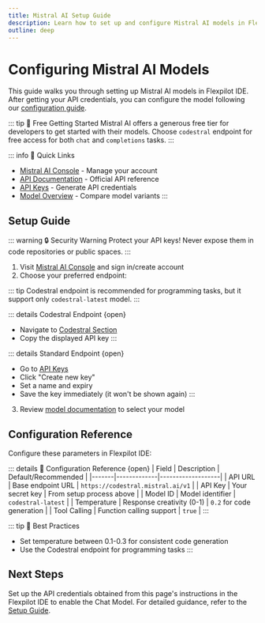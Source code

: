 ```yaml
---
title: Mistral AI Setup Guide
description: Learn how to set up and configure Mistral AI models in Flexpilot IDE
outline: deep
---
```


# Configuring Mistral AI Models

This guide walks you through setting up Mistral AI models in Flexpilot IDE. After getting your API credentials, you can configure the model following our [configuration guide](/docs/configuration/chat.md#setting-up-your-model).

::: tip 🎁 Free Getting Started
Mistral AI offers a generous free tier for developers to get started with their models. Choose `codestral` endpoint for free access for both `chat` and `completions` tasks.
:::

::: info 🚀 Quick Links
- [Mistral AI Console](https://console.mistral.ai) - Manage your account
- [API Documentation](https://docs.mistral.ai) - Official API reference
- [API Keys](https://console.mistral.ai/api-keys) - Generate API credentials
- [Model Overview](https://docs.mistral.ai/getting-started/models/models_overview) - Compare model variants
:::

## Setup Guide

::: warning 🔒 Security Warning
Protect your API keys! Never expose them in code repositories or public spaces.
:::

1. Visit [Mistral AI Console](https://console.mistral.ai) and sign in/create account
2. Choose your preferred endpoint:

::: tip
Codestral endpoint is recommended for programming tasks, but it support only `codestral-latest` model.
:::

::: details Codestral Endpoint {open}
- Navigate to [Codestral Section](https://console.mistral.ai/codestral)
- Copy the displayed API key
:::

::: details Standard Endpoint {open}
- Go to [API Keys](https://console.mistral.ai/api-keys)
- Click "Create new key"
- Set a name and expiry
- Save the key immediately (it won't be shown again)
:::

3. Review [model documentation](https://docs.mistral.ai/getting-started/models/models_overview) to select your model

## Configuration Reference

Configure these parameters in Flexpilot IDE:

::: details 🔧 Configuration Reference {open}
| Field | Description | Default/Recommended |
|-------|-------------|-------------------|
| API URL | Base endpoint URL | `https://codestral.mistral.ai/v1` |
| API Key | Your secret key | From setup process above |
| Model ID | Model identifier | `codestral-latest` |
| Temperature | Response creativity (0-1) | `0.2` for code generation |
| Tool Calling | Function calling support | `true` |
:::

::: tip 🎯 Best Practices
- Set temperature between 0.1-0.3 for consistent code generation
- Use the Codestral endpoint for programming tasks
:::

## Next Steps  

Set up the API credentials obtained from this page's instructions in the Flexpilot IDE to enable the Chat Model. For detailed guidance, refer to the [Setup Guide](/docs/configuration/chat.md#setting-up-your-model).